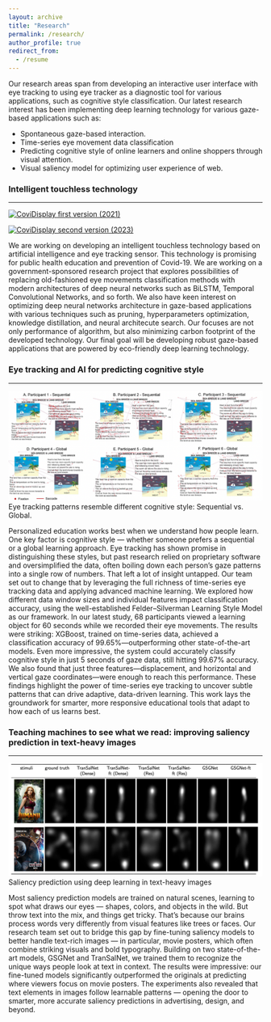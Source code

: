 ```yaml
---
layout: archive
title: "Research"
permalink: /research/
author_profile: true
redirect_from:
  - /resume
---
```


Our research areas span from developing an interactive user interface with eye tracking to using eye tracker as a diagnostic tool for various applications, such as cognitive style classification. Our latest research interest has been implementing deep learning technology for various gaze-based applications such as:
- Spontaneous gaze-based interaction.
- Time-series eye movement data classification
- Predicting cognitive style of online learners and online shoppers through visual attention.
- Visual saliency model for optimizing user experience of web.
  

### Intelligent touchless technology
*************************************

[![CoviDisplay first version (2021)](https://img.youtube.com/vi/ApU1MEdvkPI/0.jpg)](https://www.youtube.com/watch?v=ApU1MEdvkPI)

[![CoviDisplay second version (2023)](https://img.youtube.com/vi/WYedQ0HJaWY/0.jpg)](https://www.youtube.com/watch?v=WYedQ0HJaWY)

We are working on developing an intelligent touchless technology based on artificial intelligence and eye tracking sensor. This technology is promising for public health education and prevention of Covid-19. We are working on a government-sponsored research project that explores possibilities of replacing old-fashioned eye movements classification methods with modern architectures of deep neural networks such as BiLSTM, Temporal Convolutional Networks, and so forth. We also have keen interest on optimizing deep neural networks architecture in gaze-based applications with various techniques such as pruning, hyperparameters optimization, knowledge distillation, and neural architecute search. Our focuses are not only performance of algorithm, but also minimizing carbon footprint of the developed technology. Our final goal will be developing robust gaze-based applications that are powered by eco-friendly deep learning technology.


### Eye tracking and AI for predicting cognitive style
******************************************************

<img src="/images/et_cognitive.png" width="600">
<figcaption>Eye tracking patterns resemble different cognitive style: Sequential vs. Global.</figcaption>

Personalized education works best when we understand how people learn. One key factor is cognitive style — whether someone prefers a sequential or a global learning approach. Eye tracking has shown promise in distinguishing these styles, but past research relied on proprietary software and oversimplified the data, often boiling down each person’s gaze patterns into a single row of numbers. That left a lot of insight untapped. Our team set out to change that by leveraging the full richness of time-series eye tracking data and applying advanced machine learning. We explored how different data window sizes and individual features impact classification accuracy, using the well-established Felder–Silverman Learning Style Model as our framework. In our latest study, 68 participants viewed a learning object for 60 seconds while we recorded their eye movements. The results were striking: XGBoost, trained on time-series data, achieved a classification accuracy of 99.65%—outperforming other state-of-the-art models. Even more impressive, the system could accurately classify cognitive style in just 5 seconds of gaze data, still hitting 99.67% accuracy. We also found that just three features—displacement, and horizontal and vertical gaze coordinates—were enough to reach this performance. These findings highlight the power of time-series eye tracking to uncover subtle patterns that can drive adaptive, data-driven learning. This work lays the groundwork for smarter, more responsive educational tools that adapt to how each of us learns best.


### Teaching machines to see what we read: improving saliency prediction in text-heavy images
*************************************

<img src="/images/et_saliency.png" width="600">
<figcaption>Saliency prediction using deep learning in text-heavy images</figcaption>

Most saliency prediction models are trained on natural scenes, learning to spot what draws our eyes — shapes, colors, and objects in the wild. But throw text into the mix, and things get tricky. That’s because our brains process words very differently from visual features like trees or faces. Our research team set out to bridge this gap by fine-tuning saliency models to better handle text-rich images — in particular, movie posters, which often combine striking visuals and bold typography. Building on two state-of-the-art models, GSGNet and TranSalNet, we trained them to recognize the unique ways people look at text in context. The results were impressive: our fine-tuned models significantly outperformed the originals at predicting where viewers focus on movie posters. The experiments also revealed that text elements in images follow learnable patterns — opening the door to smarter, more accurate saliency predictions in advertising, design, and beyond.

